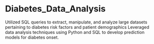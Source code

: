 # Diabetes_Data_Analysis
Utilized SQL queries to extract, manipulate, and analyze large datasets pertaining to diabetes risk factors and patient demographics
Leveraged data analysis techniques using Python and SQL to develop prediction models for diabetes onset.
